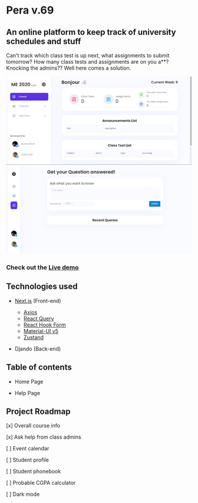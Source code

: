 # Pera v.69

## An online platform to keep track of university schedules and stuff

Can't track which class test is up next, what assignments to submit tomorrow? How many class tests and assignments are on you a\*\*? Knocking the admins?? Well here comes a solution.

![Home Page](./public/home_full.png 'Home Page')
![Home Page](./public/help_full.png 'Help Query Page')

### Check out the [Live demo](https://me-20.vercel.app/ 'ME 2020 | Home')

## Technologies used

- [Next.js](https://nextjs.org/ 'Next.js by Vercel - The React Framework') (Front-end)

  - [Axios](https://axios-http.com/ 'Axios')
  - [React Query](https://react-query.tanstack.com/ 'React Query - Hooks for fetching, caching and updating asynchronous data in React')
  - [React Hook Form](https://react-hook-form.com/ 'Home | React Hook Form - Simple React forms validation')
  - [Material-UI v5](https://mui.com/ 'MUI: The React component library you always wanted')
  - [Zustand](https://github.com/pmndrs/zustand 'Zustand')

- Djando (Back-end)

## Table of contents

- Home Page

- Help Page

## Project Roadmap

[x] Overall course info

[x] Ask help from class admins

[ ] Event calendar

[ ] Student profile

[ ] Student phonebook

[ ] Probable CGPA calculator

[ ] Dark mode
